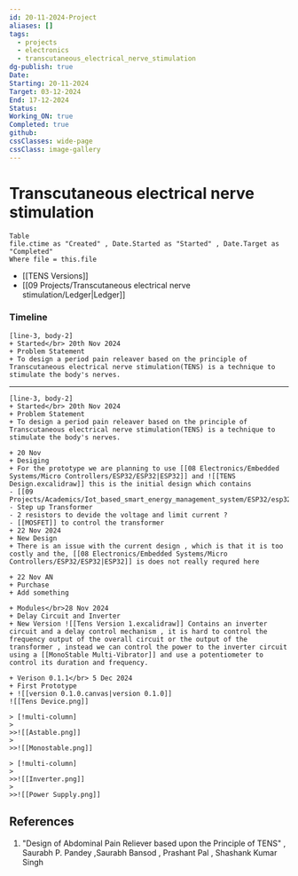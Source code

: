 ```yaml
---
id: 20-11-2024-Project
aliases: []
tags:
  - projects
  - electronics
  - transcutaneous_electrical_nerve_stimulation
dg-publish: true
Date: 
Starting: 20-11-2024
Target: 03-12-2024
End: 17-12-2024
Status: 
Working_ON: true
Completed: true
github: 
cssClasses: wide-page
cssClass: image-gallery
---
```

# Transcutaneous electrical nerve stimulation 

```dataview
Table 
file.ctime as "Created" , Date.Started as "Started" , Date.Target as "Completed"
Where file = this.file

```

- [[TENS Versions]]
- [[09 Projects/Transcutaneous electrical nerve stimulation/Ledger|Ledger]]

### Timeline

```timeline
[line-3, body-2]
+ Started</br> 20th Nov 2024
+ Problem Statement 
+ To design a period pain releaver based on the principle of Transcutaneous electrical nerve stimulation(TENS) is a technique to stimulate the body's nerves.

```

---

```timeline
[line-3, body-2]
+ Started</br> 20th Nov 2024
+ Problem Statement 
+ To design a period pain releaver based on the principle of Transcutaneous electrical nerve stimulation(TENS) is a technique to stimulate the body's nerves.

+ 20 Nov 
+ Desiging
+ For the prototype we are planning to use [[08 Electronics/Embedded Systems/Micro Controllers/ESP32/ESP32|ESP32]] and ![[TENS Design.excalidraw]] this is the initial design which contains 
- [[09 Projects/Academics/Iot_based_smart_energy_management_system/ESP32/esp32|esp32]] 
- Step up Transformer 
- 2 resistors to devide the voltage and limit current ? 
- [[MOSFET]] to control the transformer
+ 22 Nov 2024
+ New Design 
+ There is an issue with the current design , which is that it is too costly and the, [[08 Electronics/Embedded Systems/Micro Controllers/ESP32/ESP32|ESP32]] is does not really requred here 

+ 22 Nov AN 
+ Purchase 
+ Add something

+ Modules</br>28 Nov 2024
+ Delay Circuit and Inverter 
+ New Version ![[Tens Version 1.excalidraw]] Contains an inverter circuit and a delay control mechanism , it is hard to control the frequency output of the overall circuit or the output of the transformer , instead we can control the power to the inverter circuit using a [[MonoStable Multi-Vibrator]] and use a potentiometer to control its duration and frequency.

+ Verison 0.1.1</br> 5 Dec 2024 
+ First Prototype
+ ![[version 0.1.0.canvas|version 0.1.0]]
![[Tens Device.png]]

> [!multi-column]
>
>>![[Astable.png]]
>
>>![[Monostable.png]]

> [!multi-column]
>
>>![[Inverter.png]]
>
>>![[Power Supply.png]]

```

## References
1. "Design of Abdominal Pain Reliever based upon the Principle of TENS" , Saurabh P. Pandey ,Saurabh Bansod , Prashant Pal , Shashank Kumar Singh

